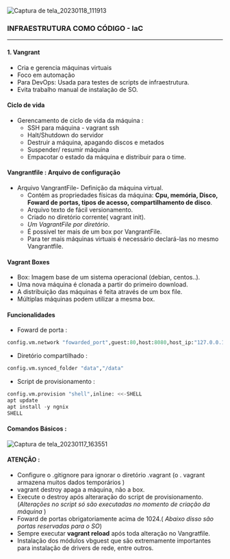 
![Captura de tela_20230118_111913](https://i.imgur.com/LSO1sWn.png)

### INFRAESTRUTURA COMO CÓDIGO - IaC
--------
#### 1. Vangrant
- Cria e gerencia máquinas virtuais
- Foco em automação
- Para DevOps: Usada para testes de scripts de infraestrutura.
- Evita trabalho manual de instalação de SO.

#### Ciclo de vida 

- Gerencamento de ciclo de vida da máquina :
     - SSH para máquina - vagrant ssh
     - Halt/Shutdown do servidor 
     - Destruir a máquina, apagando discos e metados
     - Suspender/ resumir máquina 
     - Empacotar o estado da máquina e distribuir para o time. 

####  Vangrantfile : Arquivo de configuração

- Arquivo VangrantFile- Definição da  máquina virtual.
    * Contém  as propriedades físicas da máquina:
           **Cpu, memória, Disco, Foward de portas, tipos de acesso, compartilhamento de disco**.  
  - Arquivo texto de fácil versionamento.
  - Criado no diretório corrente( vagrant init).
  - _Um VagrantFile por diretório_.
  - É possível ter mais de um box por VangrantFile.
  - Para ter mais máquinas virtuais é necessário declará-las no mesmo Vangrantfile. 


#### Vagrant Boxes

- Box: Imagem base de um sistema operacional (debian, centos..).
- Uma nova máquina é clonada a partir do primeiro download.
- A distribuição das máquinas é feita através de um box file.
- Múltiplas máquinas podem utilizar a mesma box.


#### Funcionalidades 

- Foward de porta :

```python
config.vm.network "fowarded_port",guest:80,host:8080,host_ip:"127.0.0.1"
````	 
- Diretório compartilhado :

```python
config.vm.synced_folder "data","/data" 
```` 

- Script de provisionamento :

```python
config.vm.provision "shell",inline: <<-SHELL 
apt update
apt install -y ngnix
SHELL
`````

#### Comandos Básicos :
 ![Captura de tela_20230117_163551](https://i.imgur.com/EkdsUbi.png) 

 #### ATENÇÃO :

- Configure o .gitignore para ignorar o diretório .vagrant (o . vagrant armazena muitos dados temporários )
- vagrant destroy apaga a máquina, não a box.
- Execute o destroy após alteraração do script de provisionamento.(_Alterações no script só são executadas no momento de criação da máquina_ )
- Foward de portas obrigatoriamente acima de 1024.( _Abaixo disso são portas  reservadas para o SO_)
- Sempre executar **vagrant reload** após toda alteração no Vangratfile.
- Instalação dos módulos vbguest que são extremamente importantes para instalação de drivers de rede, entre outros.